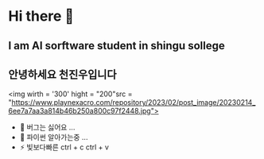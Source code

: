 # Hi there 👋

<!--
**daniel1000123442/daniel1000123442** is a ✨ _special_ ✨ repository because its `README.md` (this file) appears on your GitHub profile.

Here are some ideas to get you started:

- 🔭 I’m currently working on ...
- 🌱 I’m currently learning ...
- 👯 I’m looking to collaborate on ...
- 🤔 I’m looking for help with ...
- 💬 Ask me about ...
- 📫 How to reach me: ...
- 😄 Pronouns: ...
- ⚡ Fun fact: ...
-->
## I am AI sorftware student in shingu sollege

## 안녕하세요 천진우입니다



<img wirth = '300' hight = "200"src = "https://www.playnexacro.com/repository/2023/02/post_image/20230214_6ee7a7aa3a814b46b250a800c97f2448.jpg">
- 🤔 버그는 싫어요 ...
- 💬 파이썬 알아가는중 ...
- ⚡ 빛보다빠른 ctrl + c ctrl + v
